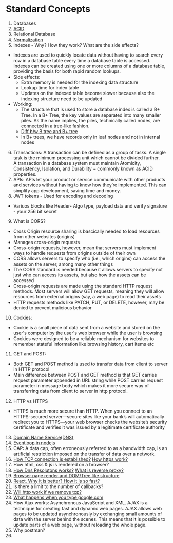 # Standard Concepts
1. Databases
2. [ACID](https://www.geeksforgeeks.org/acid-properties-in-dbms/)</br>
3. Relational Database
4. [Normalization](https://www.geeksforgeeks.org/normal-forms-in-dbms/)</br>
5. Indexes - Why? How they work? What are the side effects?
  - Indexes are used to quickly locate data without having to search every row in a database table every time a database table is accessed. Indexes can be created using one or more columns of a database table, providing the basis for both rapid random lookups.</br>
  - Side effects:
    - Extra memory is needed for the indexing data structure
    - Lookup time for index table
    - Updates on the indexed table become slower because also the indexing structure need to be updated
  - Working:
    - The structure that is used to store a database index is called a B+ Tree. In a B+ Tree, the key values are separated into many smaller piles. As the name implies, the piles, technically called nodes, are connected in a tree-like fashion.
    - [Diff b/w B tree and B+ tree](https://www.softwaretestinghelp.com/b-tree-data-structure-cpp/#:~:text=The%20difference%20in%20B%2B%20tree,in%20a%20linked%20list%20fashion)</br>
    - In B+ trees, we have records only in leaf nodes and not in internal nodes
6. Transactions: A transaction can be defined as a group of tasks. A single task is the minimum processing unit which cannot be divided further.</br>
   A transaction in a database system must maintain Atomicity, Consistency, Isolation, and Durability − commonly known as ACID    properties.
7. APIs: APIs let your product or service communicate with other products and services without having to know how they’re implemented. This can simplify app development, saving time and money.
8. JWT tokens - Used for encoding and decoding
  - Variuos blocks like Header- Algo type, payload data and verify signature - your 256 bit secret
9. What is CORS?
  - Cross Origin resource sharing is bascically needed to load resources from other websites (origins)
  - Manages cross-origin requests
  - Cross-origin requests, however, mean that servers must implement ways to handle requests from origins outside of their own
  - CORS allows servers to specify who (i.e., which origins) can access the assets on the server, among many other things
  - The CORS standard is needed because it allows servers to specify not just who can access its assets, but also how the assets can be accessed
  - Cross-origin requests are made using the standard HTTP request methods. Most servers will allow GET requests, meaning they will allow resources from external origins (say, a web page) to read their assets
  - HTTP requests methods like PATCH, PUT, or DELETE, however, may be denied to prevent malicious behavior
10. Cookies:
   - Cookie is a small piece of data sent from a website and stored on the user's computer by the user's web browser while the user is browsing
   - Cookies were designed to be a reliable mechanism for websites to remember stateful information like browsing history, cart items etc
11. GET and POST:
  - Both GET and POST method is used to transfer data from client to server in HTTP protocol
  - Main difference between POST and GET method is that GET carries request parameter appended in URL string while POST carries request parameter in message body which makes it more secure way of transferring data from client to server in http protocol.
12. HTTP vs HTTPS
   - HTTPS is much more secure than HTTP. When you connect to an HTTPS-secured server—secure sites like your bank’s will automatically redirect you to HTTPS—your web browser checks the website’s security certificate and verifies it was issued by a legitimate certificate authority
13. [Domain Name Service(DNS)](https://www.networkworld.com/article/3268449/what-is-dns-and-how-does-it-work.html)
14. [Eventloop in nodejs](https://nodejs.org/en/docs/guides/event-loop-timers-and-nexttick/)
15. CAP: A data cap, often erroneously referred to as a bandwidth cap, is an artificial restriction imposed on the transfer of data over a network.
16. [How TCP connection is established?](https://www.vskills.in/certification/tutorial/information-technology/basic-network-support-professional/tcp-connection-establish-and-terminate/) [How https work?](https://www.cloudflare.com/learning/ssl/what-is-https/#:~:text=How%20does%20HTTPS%20work%3F,encryption%20protocol%20to%20encrypt%20communications.&text=This%20key%20lives%20on%20a,in%20a%20way%20that's%20secure)
17. How html, css & js is rendered on a browser?
18. [How Dns Resolutons works?](https://totaluptime.com/kb/how-does-a-dns-query-work/#:~:text=DNS%20queries%20resolve%20in%20a%20number%20of%20different%20ways.&text=The%20DNS%20server%20can%20use,answer%20back%20to%20the%20client) [What is reverse proxy?](https://www.cloudflare.com/learning/cdn/glossary/reverse-proxy/)
19. [Browser page render and DOM/Tree like structure](https://developers.google.com/web/fundamentals/performance/critical-rendering-path/render-tree-construction)
20. [React. Why it is better? How it is so fast?](https://www.altexsoft.com/blog/engineering/the-good-and-the-bad-of-reactjs-and-react-native/)
21. Is there a limit to the number of callbacks?
22. [Will http work if we remove tcp?](https://www.quora.com/Does-HTTP-use-TCP-or-UDP-Why)
23. [What happens when you type google.com](https://medium.com/@maneesha.wijesinghe1/what-happens-when-you-type-an-url-in-the-browser-and-press-enter-bb0aa2449c1a)
24. How Ajax works: Asynchronous JavaScript and XML. AJAX is a technique for creating fast and dynamic web pages. AJAX allows web pages to be updated asynchronously by exchanging small amounts of data with the server behind the scenes. This means that it is possible to update parts of a web page, without reloading the whole page.
25. Why postman?
26. 
